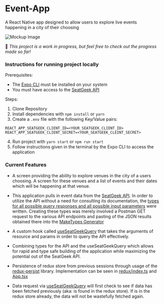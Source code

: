 # Event-App
A React Native app designed to allow users to explore live events happening in a city of their choosing 

![Mockup Image](./assets/gifs/1-14.gif)

🛑 *This project is a work in progress, but feel free to check out the progress made so far!* 

### Instructions for running project locally

Prerequisites:

- The [Expo CLI](https://docs.expo.dev/) must be installed on your system
- You must have access to the [SeatGeek API](https://seatgeek.com/build)

Steps:

1) Clone Repository
2) Install dependencies with `npm install` or `yarn`
3) Create a `.env` file with the following Key/Value pairs:
```
REACT_APP_SEATGEEK_CLIENT_ID=<YOUR_SEATGEEK_CLIENT_ID>
REACT_APP_SEATGEEK_CLIENT_SECRET=<YOUR_SEATGEEK_CLEINT_SECRET>
```
4) Run project with `yarn start` or `npm run start`
5) Follow instructions given in the terminal by the Expo CLI to access the application 


### Current Features

- A screen providing the ability to explore venues in the city of a users choosing. A screen for these venues and a list of events and their dates which will be happening at that venue. 

- This application pulls in event data from the [SeatGeek API](https://seatgeek.com/build). 
In order to utilize the API without a need for consulting its documentation, the [types for all possible query responses and all possible input parameters](https://github.com/mthomas100/Event-App/tree/master/types) were written. Creating these types was merely involved a Postman GET request to the various API endpoints and pasting of the JSON results obtained there into the [MakeTypes Generator](https://jvilk.com/MakeTypes/)

- A custom hook called [useSeatGeekQuery](https://github.com/mthomas100/Event-App/blob/master/hooks/useSeatGeekQuery.tsx) 
that takes the arguments of resource and params in order to query the API effectively. 

- Combining types for the API and the useSeatGeekQuery which allows for rapid and type safe building of the application while maximizing the potential out of the SeatGeek API.

- Persistence of redux store from previous sessions through usage of the [redux-persist](https://github.com/mthomas100/Event-App/blob/master/hooks/useSeatGeekQuery.tsx) library. Implementation can be seen in [redux/index.ts](https://github.com/mthomas100/Event-App/blob/master/redux/index.ts) and [App.tsx](https://github.com/mthomas100/Event-App/blob/master/App.tsx)

- Data request via [useSeatGeekQuery](https://github.com/mthomas100/Event-App/blob/master/hooks/useSeatGeekQuery.tsx) will first check to see if data has been fetched previously (aka: is found in the redux store). If is in the redux store already, the data will not be wastefully fetched again. 
